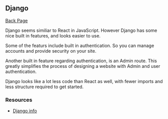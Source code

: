 ## Django

[Back Page](/401-notes.md)

Django seems similiar to React in JavaScript.
However Django has some nice built in features, and looks easier to use.

Some of the featurs include built in authentication. So you can manage accounts and provide security on your site.

Another built in feature regarding authentication, is an Admin route. This greatly simplifies the process of designing a website with Admin and user authentication.

Django looks like a lot less code than React as well, with fewer imports and less structure required to get started.


### Resources
- [Django info](https://www.djangoproject.com/start/)